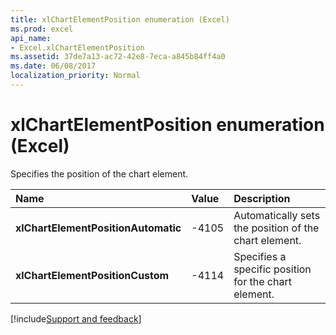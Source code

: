```yaml
---
title: xlChartElementPosition enumeration (Excel)
ms.prod: excel
api_name:
- Excel.xlChartElementPosition
ms.assetid: 37de7a13-ac72-42e8-7eca-a845b84ff4a0
ms.date: 06/08/2017
localization_priority: Normal
---
```



# xlChartElementPosition enumeration (Excel)

Specifies the position of the chart element.



|Name|Value|Description|
|:-----|:-----|:-----|
| **xlChartElementPositionAutomatic**|-4105|Automatically sets the position of the chart element.|
| **xlChartElementPositionCustom**|-4114|Specifies a specific position for the chart element.|

[!include[Support and feedback](~/includes/feedback-boilerplate.md)]